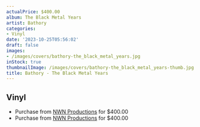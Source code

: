 ```yaml
---
actualPrice: $400.00
album: The Black Metal Years
artist: Bathory
categories:
- Vinyl
date: '2023-10-25T05:56:02'
draft: false
images:
- /images/covers/bathory-the_black_metal_years.jpg
inStock: true
thumbnailImage: /images/covers/bathory-the_black_metal_years-thumb.jpg
title: Bathory - The Black Metal Years
---
```


## Vinyl
* Purchase from [NWN Productions](http://shop.nwnprod.com/index.php?route=product/product&path=75&product_id=42328&sort=pd.name&order=ASC) for $400.00
* Purchase from [NWN Productions](http://shop.nwnprod.com/index.php?route=product/product&path=75&product_id=42545&sort=pd.name&order=ASC) for $400.00
